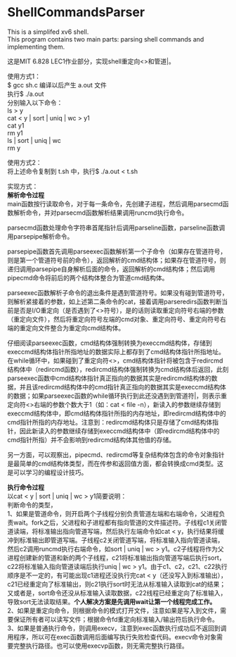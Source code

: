 # ShellCommandsParser
This is a simplifed xv6 shell.     
This program contains two main parts: parsing shell commands and implementing them.  

这是MIT 6.828 LEC1作业部分，实现shell重定向<>和管道|。  

使用方式1：  
$ gcc sh.c 编译以后产生 a.out 文件  
执行$ ./a.out  
分别输入以下命令：  
ls > y  
cat < y | sort | uniq | wc > y1  
cat y1  
rm y1  
ls |  sort | uniq | wc  
rm y  

使用方式2：   
将上述命令复制到 t.sh 中，执行$ ./a.out < t.sh  

实现方式：   
**解析命令过程**    
main函数按行读取命令，对于每一条命令，先创建子进程，然后调用parsecmd函数解析命令，并对parsecmd函数解析结果调用runcmd执行命令。  

parsecmd函数处理命令字符串首尾指针后调用parseline函数，parseline函数调用parsepipe解析命令。  

parsepipe函数首先调用parseexec函数解析第一个子命令（如果存在管道符号，则是第一个管道符号前的命令），返回解析的cmd结构体；如果存在管道符号，则递归调用parsepipe自身解析后面的命令，返回解析的cmd结构体；然后调用pipecmd命令将前后的两个结构体整合为管道cmd结构体。  

parseexec函数解析子命令的退出条件是遇到管道符号。如果没有碰到管道符号，则解析紧接着的参数，如上述第二条命令的cat，接着调用parseredirs函数判断当前是否是I/O重定向（是否遇到了<>符号），是的话则读取重定向符号右端的参数（重定向文件），然后将重定向符号左端的cmd对象、重定向符号、重定向符号右端的重定向文件整合为重定向cmd结构体。    

仔细阅读parseexec函数，cmd结构体强制转换为execcmd结构体，存储到execcmd结构体指针所指地址的数据实际上都存到了cmd结构体指针所指地址。在while循环中，如果碰到了重定向符<>，cmd结构体指针将被包含于redircmd结构体中（redircmd函数），redircmd结构体强制转换为cmd结构体后返回，此刻parseexec函数中cmd结构体指针真正指向的数据其实是redircmd结构体的数据，并且该redircmd结构体中的cmd指针真正指向的数据其实是execcmd结构体的数据；如果parseexec函数的while循环执行到此还没遇到到管道符|，则表示重定向符<>右端的参数个数大于1（如：cat < file -n），新读入的参数继续存储到execcmd结构体中，即cmd结构体指针所指的内存地址，即redircmd结构体中的cmd指针所指的内存地址。注意到：redircmd结构体只是存储了cmd结构体指针，因此新读入的参数继续存储到execcmd结构体中（即redircmd结构体中的cmd指针所指）并不会影响到redircmd结构体其他值的存储。    

另一方面，可以观察出，pipecmd、redircmd等复杂结构体包含的命令对象指针是最简单的cmd结构体类型，而在传参和返回值方面，都会转换成cmd类型。这是可以学习的编程设计技巧。    

**执行命令过程**    
以cat < y | sort | uniq | wc > y1简要说明：    
判断命令的类型，    
1、如果是管道命令，则开启两个子线程分别负责管道左端和右端命令，父进程负责wait。fork之后，父进程和子进程都有指向管道的文件描述符。子线程c1关闭管道读端，将标准输出指向管道写端，然后执行左端命令如cat < y，执行结果将缓冲到标准输出即管道写端。子线程c2关闭管道写端，将标准输入指向管道读端，然后c2调用runcmd执行右端命令，如sort | uniq | wc > y1。c2子线程将作为父进程创建新的管道和新的两个子线程，c21将标准输出指向管道写端后执行sort，c22将标准输入指向管道读端后执行uniq | wc > y1。由于c1、c2，c21、c22执行顺序是不一定的，有可能出现c1进程还没执行完cat < y（还没写入到标准输出），c21已经重定向了标准输出，则c21执行sort时无法从标准输入读取到cat的结果；又或者是，sort命令还没从标准输入读取数据，c22线程已经重定向了标准输入，导致sort无法读取结果。**个人解决方案是先调用wait让第一个线程完成工作。**    
2、如果是重定向命令，则根据命令的模式打开文件，注意如果是写入到文件，需要保证所有者可以读写文件；根据命令fd重定向标准输入/输出符后执行命令。   
3、如果是普通执行命令，则调用execv，注意到exec函数执行成功后不返回到调用程序，所以可在exec函数调用后面编写执行失败检查代码。execv命令对象需要完整执行路径。也可以使用execvp函数，则无需完整执行路径。
